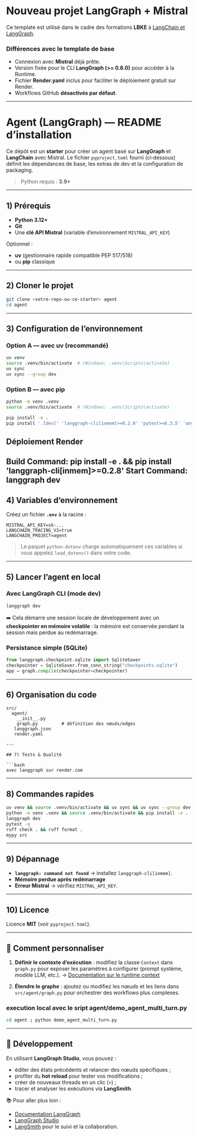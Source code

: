 # Nouveau projet LangGraph + Mistral

Ce template est utilisé dans le cadre des formations **LBKE** à [LangChain et LangGraph](https://www.lbke.fr/formations/developpeur-llm-langgraph-langchain/cpf).

### Différences avec le template de base
- Connexion avec **Mistral** déjà prête.
- Version fixée pour le CLI **LangGraph (>= 0.6.0)** pour accéder à la Runtime.
- Fichier **Render.yaml** inclus pour faciliter le déploiement gratuit sur Render.
- Workflows GitHub **désactivés par défaut**.

---

# Agent (LangGraph) — README d’installation

Ce dépôt est un **starter** pour créer un agent basé sur **LangGraph** et **LangChain** avec Mistral. Le fichier `pyproject.toml` fourni (ci‑dessous) définit les dépendances de base, les extras de dev et la configuration de packaging.

> Python requis : **3.9+**

---

## 1) Prérequis

- **Python 3.12+** 
- **Git**
- Une **clé API Mistral** (variable d’environnement `MISTRAL_API_KEY`)

Optionnel :
- **uv** (gestionnaire rapide compatible PEP 517/518)
- ou **pip** classique

---

## 2) Cloner le projet

```bash
git clone <votre-repo-ou-ce-starter> agent
cd agent
```

---

## 3) Configuration de l’environnement

### Option A — avec **uv** (recommandé)

```bash
uv venv
source .venv/bin/activate  # (Windows: .venv\Scripts\activate)
uv sync
uv sync --group dev
```

### Option B — avec **pip**

```bash
python -m venv .venv
source .venv/bin/activate  # (Windows: .venv\Scripts\activate)

pip install -e .
pip install '.[dev]' 'langgraph-cli[inmem]>=0.2.8' 'pytest>=8.3.5' 'anyio>=4.7.0'
```
## Déploiement Render
Build Command: pip install -e . && pip install 'langgraph-cli[inmem]>=0.2.8'
Start Command: langgraph dev
---

## 4) Variables d’environnement

Créez un fichier **`.env`** à la racine :

```env
MISTRAL_API_KEY=sk-...
LANGCHAIN_TRACING_V2=true
LANGCHAIN_PROJECT=agent
```

> Le paquet `python-dotenv` charge automatiquement ces variables si vous appelez `load_dotenv()` dans votre code.

---

## 5) Lancer l’agent en local

### Avec LangGraph CLI (mode dev)

```bash
langgraph dev
```

➡️ Cela démarre une session locale de développement avec un **checkpointer en mémoire volatile** : la mémoire est conservée pendant la session mais perdue au redémarrage.

### Persistance simple (SQLite)

```python
from langgraph.checkpoint.sqlite import SqliteSaver
checkpointer = SqliteSaver.from_conn_string("checkpoints.sqlite")
app = graph.compile(checkpointer=checkpointer)
```

---

## 6) Organisation du code

```text
src/
  agent/
    __init__.py   
    graph.py         # définition des nœuds/edges
   langgraph.json
   render.yaml

---

## 7) Tests & Qualité

```bash
avec langgraph sur render.com
```

---

## 8) Commandes rapides

```bash
uv venv && source .venv/bin/activate && uv sync && uv sync --group dev
python -m venv .venv && source .venv/bin/activate && pip install -e . '.[dev]' 'langgraph-cli[inmem]>=0.2.8'
langgraph dev
pytest -q
ruff check . && ruff format .
mypy src
```

---

## 9) Dépannage

- **`langgraph: command not found`** → installez `langgraph-cli[inmem]`.
- **Mémoire perdue après redémarrage**
- **Erreur Mistral** → vérifiez `MISTRAL_API_KEY`.

---

## 10) Licence

Licence **MIT** (voir `pyproject.toml`).

---

## 🔧 Comment personnaliser

1. **Définir le contexte d’exécution** : modifiez la classe `Context` dans `graph.py` pour exposer les paramètres à configurer (prompt système, modèle LLM, etc.).
   → [Documentation sur le runtime context](https://langchain-ai.github.io/langgraph/agents/context/?h=context#static-runtime-context)

2. **Étendre le graphe** : ajoutez ou modifiez les nœuds et les liens dans `src/agent/graph.py` pour orchestrer des workflows plus complexes.

### execution local avec le sript agent/demo_agent_multi_turn.py

```bash
cd agent ; python demo_agent_multi_turn.py
```

---

## 🧪 Développement

En utilisant **LangGraph Studio**, vous pouvez :
- éditer des états précédents et relancer des nœuds spécifiques ;
- profiter du **hot reload** pour tester vos modifications ;
- créer de nouveaux threads en un clic (`+`) ;
- tracer et analyser les exécutions via **LangSmith**.

📚 Pour aller plus loin :
- [Documentation LangGraph](https://langchain-ai.github.io/langgraph/)
- [LangGraph Studio](https://langchain-ai.github.io/langgraph/concepts/langgraph_studio/)
- [LangSmith](https://smith.langchain.com/) pour le suivi et la collaboration.

